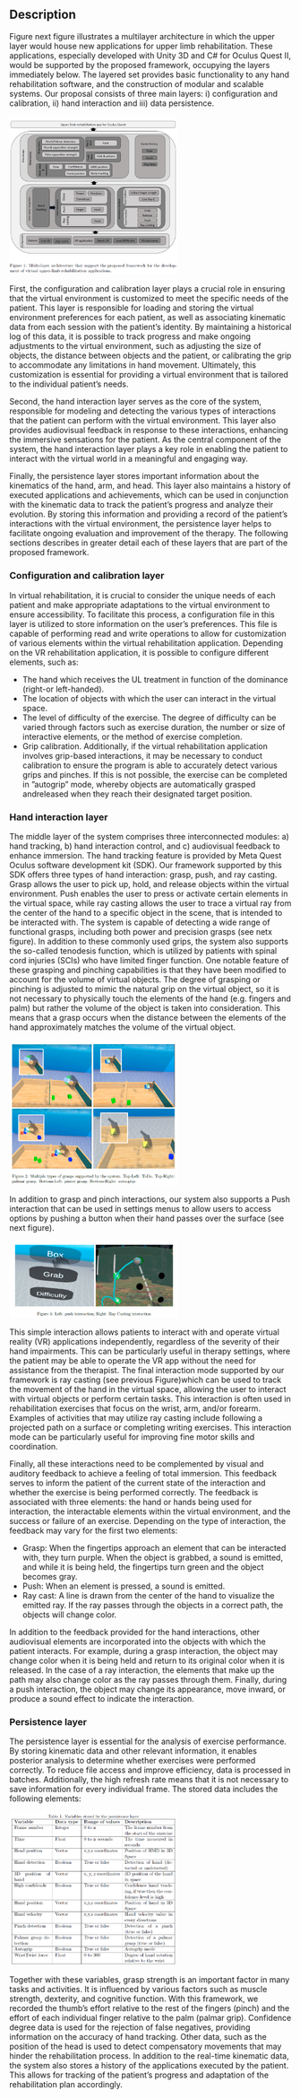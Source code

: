 

## Description
Figure next figure illustrates a multilayer architecture in which the upper layer would house new applications for upper limb rehabilitation. These applications, especially developed with Unity 3D and C# for Oculus Quest II, would be supported by the proposed framework, occupying the layers immediately below.
The layered set provides basic functionality to any hand rehabilitation software, and the construction of modular and scalable systems. Our proposal consists of three main layers: i) configuration and calibration, ii) hand interaction and iii) data persistence.

<img
  src="./Images/architecture.png"
  alt=""
  title=""
  style="display: inline-block; margin: 0 auto; max-width: 300px">
  
First, the configuration and calibration layer plays a crucial role in ensuring that the virtual environment is customized to meet the specific needs of the patient. This layer is responsible for loading and storing the virtual environment preferences for each patient, as well as associating kinematic data from each session with the patient’s identity. By maintaining a historical log of this data, it is possible to track progress and make ongoing adjustments to the virtual environment, such as adjusting the size of objects, the distance between objects and the patient, or calibrating the grip to accommodate any limitations in hand movement. Ultimately, this customization is essential for providing a virtual environment that is tailored to the individual patient’s needs.

Second, the hand interaction layer serves as the core of the system, responsible for modeling and detecting the various types of interactions that the patient can perform with the virtual environment. This layer also provides audiovisual feedback in response to these interactions, enhancing the immersive sensations for the patient. As the central component of the system, the hand interaction layer plays a key role in enabling the patient to interact with the virtual world in a meaningful and engaging way. 

Finally, the persistence layer stores important information about the kinematics of the hand, arm, and head. This layer also maintains a history of executed applications and achievements, which can be used in conjunction with the kinematic data to track the patient’s progress and analyze their evolution. By storing this information and providing a record of the patient’s interactions with the virtual environment, the persistence layer helps to facilitate ongoing evaluation and improvement of the therapy. The following sections describes in greater detail each of these layers that are part of the proposed framework. 

### Configuration and calibration layer

In virtual rehabilitation, it is crucial to consider the unique needs of each patient and make appropriate adaptations to the virtual environment to ensure accessibility. To facilitate this process, a configuration file in this layer is utilized to store information on the user’s preferences. This file is capable of performing read and write operations to allow for customization of various elements within the virtual rehabilitation application. Depending on the VR rehabilitation application, it is possible to configure different elements, such as:
- The hand which receives the UL treatment in function of the dominance (right-or left-handed).
- The location of objects with which the user can interact in the virtual space.
- The level of difficulty of the exercise. The degree of difficulty can be varied through factors such as exercise duration, the number or size of interactive elements, or the method of exercise completion.
- Grip calibration. Additionally, if the virtual rehabilitation application involves grip-based interactions, it may be necessary to conduct calibration to ensure the program is able to accurately detect various grips and pinches. If this is not possible, the exercise can be completed in ”autogrip” mode, whereby objects are automatically grasped andreleased when they reach their designated target position.

### Hand interaction layer
The middle layer of the system comprises three interconnected modules:
a) hand tracking, b) hand interaction control, and c) audiovisual feedback to enhance immersion.
The hand tracking feature is provided by Meta Quest Oculus software development kit (SDK). Our framework supported by this SDK offers three types of hand interaction: grasp, push, and ray casting. Grasp allows the user to pick up, hold, and release objects within the virtual environment. Push enables the user to press or activate certain elements in the virtual space, while ray casting allows the user to trace a virtual ray from the center of the hand to a specific object in the scene, that is intended to be interacted with. The system is capable of detecting a wide range of functional grasps, including both power and precision grasps (see netx figure). In addition to these commonly used grips, the system also supports the so-called tenodesis function, which is utilized by patients with spinal cord injuries (SCIs) who have limited finger function. One notable feature of these grasping and pinching capabilities is that they have been modified to account for the volume of virtual objects. The degree of grasping or pinching is adjusted to mimic the natural grip on the virtual object, so it is not necessary to physically touch the elements of the hand (e.g. fingers and palm) but rather the volume of the object is taken into consideration. This means that a grasp occurs when the distance between the elements of the hand approximately matches the volume of the virtual object. 


<img
  src="./Images/grasps.png"
  alt=""
  title=""
  style="display: inline-block; margin: 0 auto; max-width: 300px">

In addition to grasp and pinch interactions, our system also supports a Push interaction that can be used in settings menus to allow users to access options by pushing a button when their hand passes over the surface (see next figure).

<img
  src="./Images/interaction.png"
  alt=""
  title=""
  style="display: inline-block; margin: 0 auto; max-width: 300px">

This simple interaction allows patients to interact with and operate virtual reality (VR) applications independently, regardless of the severity of their hand impairments. This can be particularly useful in therapy settings, where the patient may be able to operate the VR app without the need for assistance from the therapist. The final interaction mode supported by our framework is ray casting (see previous Figure)which can be used to track the movement of the hand in the virtual space, allowing the user to interact with virtual objects or perform certain tasks. This interaction is often used in rehabilitation exercises that focus on the wrist, arm, and/or forearm. Examples of activities that may utilize ray casting include following a projected path on a surface or completing writing exercises. This interaction mode can be particularly useful for improving fine motor skills and coordination. 

Finally, all these interactions need to be complemented by visual and auditory feedback to achieve a feeling of total immersion. This feedback serves to inform the patient of the current state of the interaction and whether the exercise is being performed correctly. The feedback is associated with three elements: the hand or hands being used for interaction, the interactable elements within the virtual environment, and the success or failure of an exercise. Depending on the type of interaction, the feedback may vary for the first two elements: 
- Grasp: When the fingertips approach an element that can be interacted with, they turn purple. When the object is grabbed, a sound is emitted, and while it is being held, the fingertips turn green and the object becomes gray.
- Push: When an element is pressed, a sound is emitted.
- Ray cast: A line is drawn from the center of the hand to visualize the emitted ray. If the ray passes through the objects in a correct path, the objects will change color.

In addition to the feedback provided for the hand interactions, other audiovisual elements are incorporated into the objects with which the patient interacts. For example, during a grasp interaction, the object may change color when it is being held and return to its original color when it is released. In the case of a ray interaction, the elements that make up the path may also change color as the ray passes through them. Finally, during a push interaction, the object may change its appearance, move inward, or produce a sound effect to indicate the interaction.

### Persistence layer
The persistence layer is essential for the analysis of exercise performance. By storing kinematic data and other relevant information, it enables posterior analysis to determine whether exercises were performed correctly. To reduce file access and improve efficiency, data is processed in batches. Additionally, the high refresh rate means that it is not necessary to save information for every individual frame. The stored data includes the following elements:

<img
  src="./Images/persistence_table.png"
  alt=""
  title=""
  style="display: inline-block; margin: 0 auto; max-width: 300px">


Together with these variables, grasp strength is an important factor in many tasks and activities. It is influenced by various factors such as muscle strength, dexterity, and cognitive function. With this framework, we recorded the thumb’s effort relative to the rest of the fingers (pinch) and the effort of each individual finger relative to the palm (palmar grip). Confidence degree data is used for the rejection of false negatives, providing information on the accuracy of hand tracking. Other data, such as the position of the  head is used to detect compensatory movements that may hinder the rehabilitation process. In addition to the real-time kinematic data, the system also stores a history of the applications executed by the patient. This allows for tracking of the patient’s progress and adaptation of the rehabilitation plan accordingly.  
